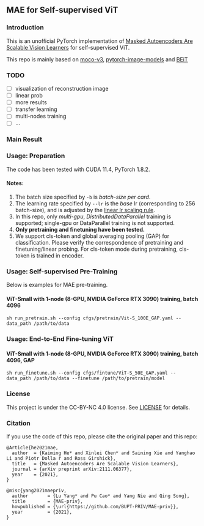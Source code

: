 ## MAE for Self-supervised ViT

### Introduction
This is an unofficial PyTorch implementation of [Masked Autoencoders Are Scalable Vision Learners](https://arxiv.org/abs/2111.06377) for self-supervised ViT.

This repo is mainly based on [moco-v3](https://github.com/facebookresearch/moco-v3), [pytorch-image-models](https://github.com/rwightman/pytorch-image-models) and [BEiT](https://github.com/microsoft/unilm/tree/master/beit)

### TODO
- [ ] visualization of reconstruction image
- [ ] linear prob
- [ ] more results
- [ ] transfer learning
- [ ] multi-nodes training
- [ ] ...

### Main Result

### Usage: Preparation

The code has been tested with CUDA 11.4, PyTorch 1.8.2.

#### Notes:
1. The batch size specified by `-b` is *batch-size per card*.
1. The learning rate specified by `--lr` is the *base* lr (corresponding to 256 batch-size), and is adjusted by the [linear lr scaling rule](https://arxiv.org/abs/1706.02677).
1. In this repo, only *multi-gpu*, *DistributedDataParallel* training is supported; single-gpu or DataParallel training is not supported.
1. **Only pretraining and finetuning have been tested.**
1. We support cls-token and global averaging pooling (GAP) for classification. Please verify the correspondence of pretraining and finetuning/linear probing. For cls-token mode during pretraining, cls-token is trained in encoder.

### Usage: Self-supervised Pre-Training
Below is examples for MAE pre-training.

#### ViT-Small with 1-node (8-GPU, NVIDIA GeForce RTX 3090) training, batch 4096
```
sh run_pretrain.sh --config cfgs/pretrain/Vit-S_100E_GAP.yaml --data_path /path/to/data
```

### Usage: End-to-End Fine-tuning ViT
#### ViT-Small with 1-node (8-GPU, NVIDIA GeForce RTX 3090) training, batch 4096, GAP
```
sh run_finetune.sh --config cfgs/fintune/ViT-S_50E_GAP.yaml --data_path /path/to/data --finetune /path/to/pretrain/model
```

### License

This project is under the CC-BY-NC 4.0 license. See [LICENSE](LICENSE) for details.

### Citation

If you use the code of this repo, please cite the original paper and this repo:

```
@Article{he2021mae,
  author  = {Kaiming He* and Xinlei Chen* and Saining Xie and Yanghao Li and Piotr Dolla ́r and Ross Girshick},
  title   = {Masked Autoencoders Are Scalable Vision Learners},
  journal = {arXiv preprint arXiv:2111.06377},
  year    = {2021},
}
```

```
@misc{yang2021maepriv,
  author       = {Lu Yang* and Pu Cao* and Yang Nie and Qing Song},
  title        = {MAE-priv},
  howpublished = {\url{https://github.com/BUPT-PRIV/MAE-priv}},
  year         = {2021},
}
```

